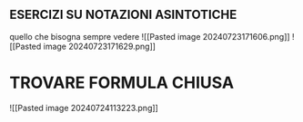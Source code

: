 ## ESERCIZI SU NOTAZIONI ASINTOTICHE
quello che bisogna sempre vedere
![[Pasted image 20240723171606.png]]
![[Pasted image 20240723171629.png]]

# TROVARE FORMULA CHIUSA
![[Pasted image 20240724113223.png]]

